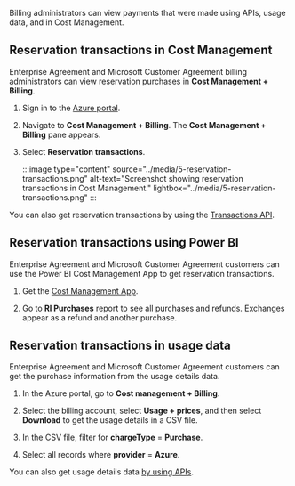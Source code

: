 Billing administrators can view payments that were made using APIs, usage data, and in Cost Management.

## Reservation transactions in Cost Management

Enterprise Agreement and Microsoft Customer Agreement billing administrators can view reservation purchases in **Cost Management + Billing**.

1. Sign in to the [Azure portal](https://portal.azure.com/).

1. Navigate to **Cost Management + Billing**. The **Cost Management + Billing** pane appears.

1. Select **Reservation transactions**.

    :::image type="content" source="../media/5-reservation-transactions.png" alt-text="Screenshot showing reservation transactions in Cost Management." lightbox="../media/5-reservation-transactions.png" :::

You can also get reservation transactions by using the [Transactions API](/rest/api/consumption/reservationtransactions/list).

## Reservation transactions using Power BI

Enterprise Agreement and Microsoft Customer Agreement customers can use the Power BI Cost Management App to get reservation transactions.

1. Get the [Cost Management App](https://appsource.microsoft.com/product/power-bi/costmanagement.azurecostmanagementapp).

1. Go to **RI Purchases** report to see all purchases and refunds. Exchanges appear as a refund and another purchase.

## Reservation transactions in usage data

Enterprise Agreement and Microsoft Customer Agreement customers can get the purchase information from the usage details data.

1. In the Azure portal, go to **Cost management + Billing**.

1. Select the billing account, select **Usage + prices**, and then select **Download** to get the usage details in a CSV file.

1. In the CSV file, filter for **chargeType** = **Purchase**.

1. Select all records where **provider** = **Azure**.

You can also get usage details data [by using APIs](/azure/cost-management-billing/reservations/understand-reserved-instance-usage-ea#get-azure-consumption-and-reservation-usage-data-using-api).
